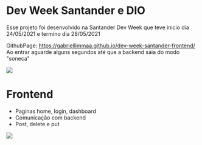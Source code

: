 
# Dev Week Santander e DIO
Esse projeto foi desenvolvido na Santander Dev Week que teve inicio dia 24/05/2021 e termino dia 28/05/2021<br /> 

GithubPage: https://gabriellimmaa.github.io/dev-week-santander-frontend/<br /> 
Ao entrar aguarde alguns segundos até que a backend saia do modo "soneca"

![](https://cdn.discordapp.com/attachments/771470980324524043/847594651405385778/linha.png)<br /> 

# Frontend

  - Paginas home, login, dashboard
  - Comunicação com backend
  - Post, delete e put

![](https://cdn.discordapp.com/attachments/771470980324524043/847594346516971520/dev-week.png)
